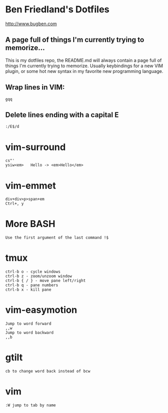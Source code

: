 Ben Friedland's Dotfiles
========================

http://www.bugben.com


A page full of things I'm currently trying to memorize...
---------------------------------------------------------
This is my dotfiles repo, the README.md will always contain a page full
of things I'm currently trying to memorize. Usually keybindings for a new
VIM plugin, or some hot new syntax in my favorite new programming language.


Wrap lines in VIM:
------------------
    gqq


Delete lines ending with a capital E
------------------------------------
    :/E$/d

vim-surround
============
    cs"'
    ysiw<em>   Hello -> <em>Hello</em>

vim-emmet
=========
    div+div>p>span+em
    Ctrl+, y

More BASH
=========
    Use the first argument of the last command !$

tmux
====
    ctrl-b o - cycle windows
    ctrl-b z - zoom/unzoom window
    ctrl-b { / } - move pane left/right
    ctrl-b q - pane numbers
    ctrl-b x - kill pane


vim-easymotion
================================
    Jump to word forward
    ,,w
    Jump to word backward
    ,,b

gtilt
=====
    cb to change word back instead of bcw

vim
===
    :W jump to tab by name
